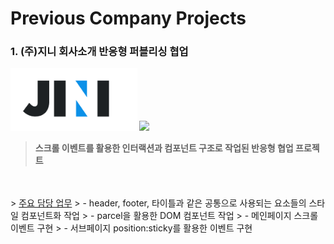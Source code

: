 # Previous Company Projects
### 1. (주)지니 회사소개 반응형 퍼블리싱 협업

<img src="https://github.com/yongZin/yongZin/blob/main/images/logo/jini-logo.png?raw=true" height="100" />

<img src="https://img.shields.io/badge/2022.06_~_2022.09-2c2b28.svg?style=for-the-badge" />

> **스크롤 이벤트를 활용한 인터랙션과 컴포넌트 구조로 작업된 반응형 협업 프로젝트**
<br>
<br>
> <u>주요 담당 업무</u>
> - header, footer, 타이틀과 같은 공통으로 사용되는 요소들의 스타일 컴포넌트화 작업
> - parcel을 활용한 DOM 컴포넌트 작업
> - 메인페이지 스크롤 이벤트 구현
> - 서브페이지 position:sticky를 활용한 이벤트 구현
